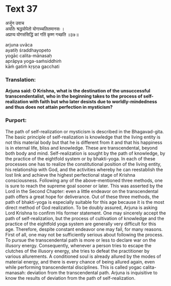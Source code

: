 # Text 37

अर्जुन उवाच  
अयतिः श्रद्धयोपेतो योगाच्चलितमानसः ।  
अप्राप्य योगसंसिद्धिं कां गतिं कृष्ण गच्छति ॥३७॥

arjuna uvāca  
ayatiḥ śraddhayopeto  
yogāc calita-mānasaḥ  
aprāpya yoga-saḿsiddhiḿ  
kāḿ gatiḿ kṛṣṇa gacchati



### Translation:

**Arjuna said: O Krishna, what is the destination of the unsuccessful transcendentalist, who in the beginning takes to the process of self-realization with faith but who later desists due to worldly-mindedness and thus does not attain perfection in mysticism?**

### Purport:

The path of self-realization or mysticism is described in the Bhagavad-gita. The basic principle of self-realization is knowledge that the living entity is not this material body but that he is different from it and that his happiness is in eternal life, bliss and knowledge. These are transcendental, beyond both body and mind. Self-realization is sought by the path of knowledge, by the practice of the eightfold system or by bhakti-yoga. In each of these processes one has to realize the constitutional position of the living entity, his relationship with God, and the activities whereby he can reestablish the lost link and achieve the highest perfectional stage of Krishna consciousness. Following any of the above-mentioned three methods, one is sure to reach the supreme goal sooner or later. This was asserted by the Lord in the Second Chapter: even a little endeavor on the transcendental path offers a great hope for deliverance. Out of these three methods, the path of bhakti-yoga is especially suitable for this age because it is the most direct method of God realization. To be doubly assured, Arjuna is asking Lord Krishna to confirm His former statement. One may sincerely accept the path of self-realization, but the process of cultivation of knowledge and the practice of the eightfold yoga system are generally very difficult for this age. Therefore, despite constant endeavor one may fail, for many reasons. First of all, one may not be sufficiently serious about following the process. To pursue the transcendental path is more or less to declare war on the illusory energy. Consequently, whenever a person tries to escape the clutches of the illusory energy, she tries to defeat the practitioner by various allurements. A conditioned soul is already allured by the modes of material energy, and there is every chance of being allured again, even while performing transcendental disciplines. This is called yogac calita-manasah: deviation from the transcendental path. Arjuna is inquisitive to know the results of deviation from the path of self-realization.